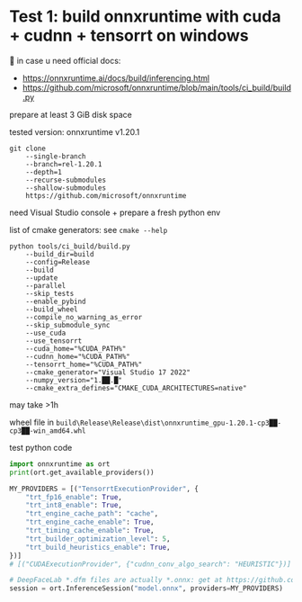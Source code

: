 # Test 1: build onnxruntime with cuda + cudnn + tensorrt on windows

📑 in case u need official docs:
- https://onnxruntime.ai/docs/build/inferencing.html
- https://github.com/microsoft/onnxruntime/blob/main/tools/ci_build/build.py

prepare at least 3 GiB disk space

tested version: onnxruntime v1.20.1
```
git clone
	--single-branch
	--branch=rel-1.20.1
	--depth=1
	--recurse-submodules
	--shallow-submodules
	https://github.com/microsoft/onnxruntime
```
need Visual Studio console + prepare a fresh python env

list of cmake generators: see `cmake --help`
```
python tools/ci_build/build.py
	--build_dir=build
	--config=Release
	--build
	--update
	--parallel
	--skip_tests
	--enable_pybind
	--build_wheel
	--compile_no_warning_as_error
	--skip_submodule_sync
	--use_cuda
	--use_tensorrt
	--cuda_home="%CUDA_PATH%"
	--cudnn_home="%CUDA_PATH%"
	--tensorrt_home="%CUDA_PATH%"
	--cmake_generator="Visual Studio 17 2022"
	--numpy_version="1.██.█"
	--cmake_extra_defines="CMAKE_CUDA_ARCHITECTURES=native"
```
may take >1h

wheel file in `build\Release\Release\dist\onnxruntime_gpu-1.20.1-cp3██-cp3██-win_amd64.whl`

test python code
```python
import onnxruntime as ort
print(ort.get_available_providers())

MY_PROVIDERS = [("TensorrtExecutionProvider", {
	"trt_fp16_enable": True,
	"trt_int8_enable": True,
	"trt_engine_cache_path": "cache",
	"trt_engine_cache_enable": True,
	"trt_timing_cache_enable": True,
	"trt_builder_optimization_level": 5,
	"trt_build_heuristics_enable": True,
})]
# [("CUDAExecutionProvider", {"cudnn_conv_algo_search": "HEURISTIC"})]

# DeepFaceLab *.dfm files are actually *.onnx: get at https://github.com/iperov/DeepFaceLive/releases
session = ort.InferenceSession("model.onnx", providers=MY_PROVIDERS)
```
